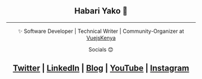 <div align="center">
  <h2>Habari Yako 👋</h2>
  </div>

---
<div align="center">
  
✨ Software Developer | Technical Writer | Community-Organizer at [VuejsKenya](https://twitter.com/kenyavue)
  
 </div>

<div align="center">

Socials 😊 

<a href="https://www.twitter.com/amjohnphilip">Twitter</a> | <a href="https://www.linkedin.com/in/amjohnphilip">LinkedIn</a> | <a href="https://johnphilip.dev/blog">Blog</a> | <a href="https://www.youtube.com/channel/UCNCzNrpq0fHxFqQYCmbwAcA">YouTube</a> | <a href="https://www.instagram.com/amjohnphilip">Instagram</a>
---
</div>
